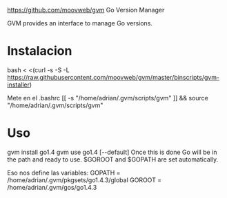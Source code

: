 https://github.com/moovweb/gvm
Go Version Manager

GVM provides an interface to manage Go versions.


# Instalacion
bash < <(curl -s -S -L https://raw.githubusercontent.com/moovweb/gvm/master/binscripts/gvm-installer)

Mete en el .bashrc
[[ -s "/home/adrian/.gvm/scripts/gvm" ]] && source "/home/adrian/.gvm/scripts/gvm"


# Uso
gvm install go1.4
gvm use go1.4 [--default]
Once this is done Go will be in the path and ready to use. $GOROOT and $GOPATH are set automatically.

Eso nos define las variables:
GOPATH = /home/adrian/.gvm/pkgsets/go1.4.3/global
GOROOT = /home/adrian/.gvm/gos/go1.4.3


